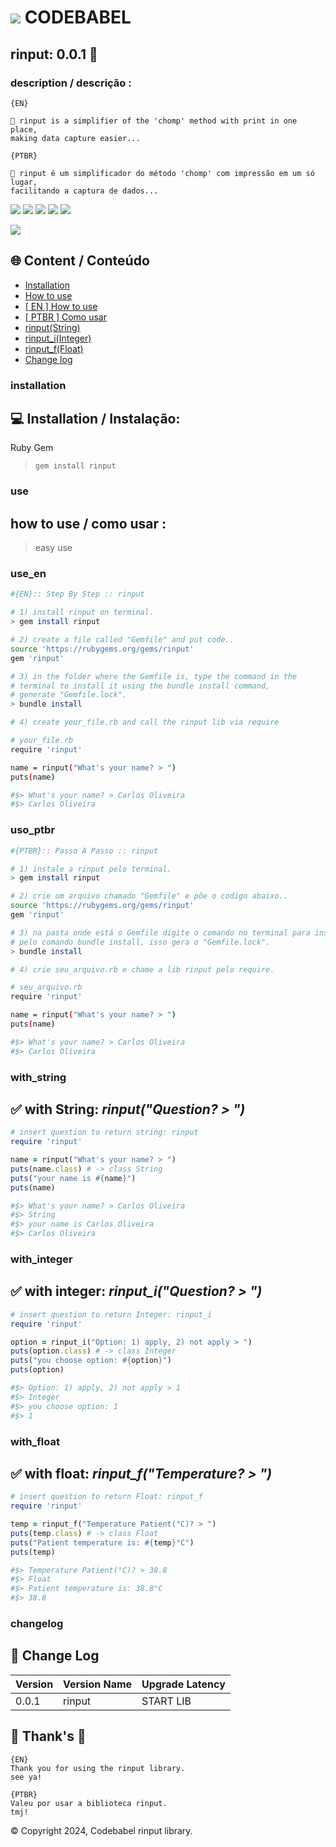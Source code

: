#  [![](https://i.postimg.cc/wBPhM5Lv/jackal-11-24-v2-32-inverted.png)]()  CODEBABEL

## rinput: 0.0.1 💎
### description / descrição :
~~~
{EN}

💎 rinput is a simplifier of the 'chomp' method with print in one place,
making data capture easier...

{PTBR}

💎 rinput é um simplificador do método 'chomp' com impressão em um só lugar,
facilitando a captura de dados...
~~~

![](https://img.shields.io/badge/Ruby-3.2.2|%203.2-red)
![](https://img.shields.io/badge/license-MIT-blue)
![](https://img.shields.io/badge/-Linux-grey?logo=linux)
![](https://shields.io/badge/MacOS--9cf?logo=Apple&style=social)
![](https://img.shields.io/badge/Windows-10%20&%2011-blue)

[![](https://i.postimg.cc/mgzZ5W57/banner-rinput.png)]()

## 🌐 Content / Conteúdo
* [Installation](#installation)
* [How to use](#use)
* [[ EN ] How to use](#use_en)
* [[ PTBR ] Como usar](#uso_ptbr)
* [rinput(String)](#with_string)
* [rinput_i(Integer)](#with_integer)
* [rinput_f(Float)](#with_float)
* [Change log](#changelog)

### installation
## 💻 Installation / Instalação:
Ruby Gem
> `gem install rinput`

### use
## how to use / como usar :
> easy use

### use_en
~~~bash
#{EN}:: Step By Step :: rinput

# 1) install rinput on terminal.
> gem install rinput

# 2) create a file called "Gemfile" and put code..
source 'https://rubygems.org/gems/rinput'
gem 'rinput'

# 3) in the folder where the Gemfile is, type the command in the
# terminal to install it using the bundle install command,
# generate "Gemfile.lock".
> bundle install

# 4) create your_file.rb and call the rinput lib via require

# your_file.rb
require 'rinput'

name = rinput("What's your name? > ")
puts(name)

#$> What's your name? > Carlos Oliveira
#$> Carlos Oliveira
~~~

### uso_ptbr
~~~bash
#{PTBR}:: Passo À Passo :: rinput

# 1) instale a rinput pelo terminal.
> gem install rinput

# 2) crie um arquivo chamado "Gemfile" e põe o codigo abaixo..
source 'https://rubygems.org/gems/rinput'
gem 'rinput'

# 3) na pasta onde está o Gemfile digite o comando no terminal para instalação
# pelo comando bundle install, isso gera o "Gemfile.lock".
> bundle install

# 4) crie seu_arquivo.rb e chame a lib rinput pelo require.

# seu_arquivo.rb
require 'rinput'

name = rinput("What's your name? > ")
puts(name)

#$> What's your name? > Carlos Oliveira
#$> Carlos Oliveira
~~~

### with_string
## ✅ with String: _rinput("Question? > ")_
~~~ruby
# insert question to return string: rinput
require 'rinput'

name = rinput("What's your name? > ")
puts(name.class) # -> class String
puts("your name is #{name}")
puts(name)

#$> What's your name? > Carlos Oliveira
#$> String
#$> your name is Carlos Oliveira
#$> Carlos Oliveira
~~~

### with_integer
## ✅ with integer: _rinput_i("Question? > ")_
~~~ruby
# insert question to return Integer: rinput_i
require 'rinput'

option = rinput_i("Option: 1) apply, 2) not apply > ")
puts(option.class) # -> class Integer
puts("you choose option: #{option}")
puts(option)

#$> Option: 1) apply, 2) not apply > 1
#$> Integer
#$> you choose option: 1
#$> 1
~~~

### with_float
## ✅ with float: _rinput_f("Temperature? > ")_
~~~ruby
# insert question to return Float: rinput_f
require 'rinput'

temp = rinput_f("Temperature Patient(°C)? > ")
puts(temp.class) # -> class Float
puts("Patient temperature is: #{temp}°C")
puts(temp)

#$> Temperature Patient(°C)? > 38.8
#$> Float
#$> Patient temperature is: 38.8°C
#$> 38.8
~~~

### changelog
## 🚨 Change Log
|Version| Version Name | Upgrade Latency |
|-------|--------------|-----------------|
| 0.0.1 |    rinput    |    START LIB    |

## 💜 Thank's 🧡
~~~
{EN}
Thank you for using the rinput library.
see ya!

{PTBR}
Valeu por usar a biblioteca rinput.
tmj!
~~~
© Copyright 2024, Codebabel rinput library.